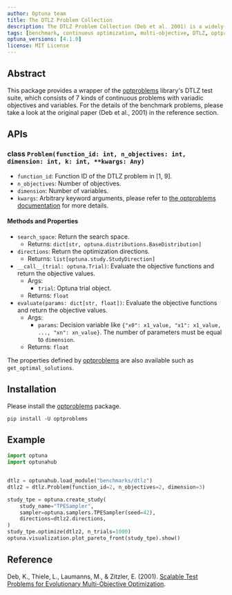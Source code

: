 ```yaml
---
author: Optuna team
title: The DTLZ Problem Collection
description: The DTLZ Problem Collection (Deb et al. 2001) is a widely-used benchmark suite for multi-objective optimization. This package is a wrapper of the optproblems library.
tags: [benchmark, continuous optimization, multi-objective, DTLZ, optproblems]
optuna_versions: [4.1.0]
license: MIT License
---
```


## Abstract

This package provides a wrapper of the [optproblems](https://www.simonwessing.de/optproblems/doc/index.html) library's DTLZ test suite, which consists of 7 kinds of continuous problems with variadic objectives and variables. For the details of the benchmark problems, please take a look at the original paper (Deb et al., 2001) in the reference section.

## APIs

### class `Problem(function_id: int, n_objectives: int, dimension: int, k: int, **kwargs: Any)`

- `function_id`: Function ID of the DTLZ problem in \[1, 9\].
- `n_objectives`: Number of objectives.
- `dimension`: Number of variables.
- `kwargs`: Arbitrary keyword arguments, please refer to [the optproblems documentation](https://www.simonwessing.de/optproblems/doc/dtlz.html) for more details.

#### Methods and Properties

- `search_space`: Return the search space.
  - Returns: `dict[str, optuna.distributions.BaseDistribution]`
- `directions`: Return the optimization directions.
  - Returns: `list[optuna.study.StudyDirection]`
- `__call__(trial: optuna.Trial)`: Evaluate the objective functions and return the objective values.
  - Args:
    - `trial`: Optuna trial object.
  - Returns: `float`
- `evaluate(params: dict[str, float])`: Evaluate the objective functions and return the objective values.
  - Args:
    - `params`: Decision variable like `{"x0": x1_value, "x1": x1_value, ..., "xn": xn_value}`. The number of parameters must be equal to `dimension`.
  - Returns: `float`

The properties defined by [optproblems](https://www.simonwessing.de/optproblems/doc/dtlz.html) are also available such as `get_optimal_solutions`.

## Installation

Please install the [optproblems](https://pypi.org/project/optproblems/) package.

```shell
pip install -U optproblems
```

## Example

```python
import optuna
import optunahub


dtlz = optunahub.load_module("benchmarks/dtlz")
dtlz2 = dtlz.Problem(function_id=2, n_objectives=2, dimension=3)

study_tpe = optuna.create_study(
    study_name="TPESampler",
    sampler=optuna.samplers.TPESampler(seed=42),
    directions=dtlz2.directions,
)
study_tpe.optimize(dtlz2, n_trials=1000)
optuna.visualization.plot_pareto_front(study_tpe).show()
```

## Reference

Deb, K., Thiele, L., Laumanns, M., & Zitzler, E. (2001). [Scalable Test Problems for Evolutionary Multi-Objective Optimization](https://www.research-collection.ethz.ch/handle/20.500.11850/145762).
